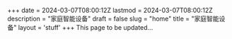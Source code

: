+++
date = 2024-03-07T08:00:12Z
lastmod = 2024-03-07T08:00:12Z
description = "家庭智能设备"
draft = false
slug = "home"
title = "家庭智能设备"
layout = 'stuff'
+++
This page to be updated...